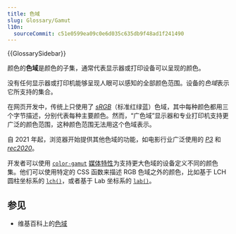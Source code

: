 ```yaml
---
title: 色域
slug: Glossary/Gamut
l10n:
  sourceCommit: c51e0599ea09c0e6d035c635db9f48ad1f241490
---
```


{{GlossarySidebar}}

颜色的**色域**是颜色的子集，通常代表显示器或打印设备可以呈现的颜色。

没有任何显示器或打印机能够呈现人眼可以感知的全部颜色范围。设备的*色域*表示它所支持的集合。

在网页开发中，传统上只使用了 [_sRGB_](https://en.wikipedia.org/wiki/SRGB)（标准红绿蓝）色域，其中每种颜色都用三个字节描述，分别代表每种主要颜色。然而，“广色域”显示器和专业打印机支持更广泛的颜色范围，这种颜色范围无法用这个色域表示。

自 2021 年起，浏览器开始提供其他色域的功能，如电影行业广泛使用的 [_P3_](https://en.wikipedia.org/wiki/DCI-P3) 和 [_rec2020_](https://en.wikipedia.org/wiki/Rec._2020)。

开发者可以使用 [`color-gamut`](/zh-CN/docs/Web/CSS/@media/color-gamut) [媒体特性](/zh-CN/docs/Web/CSS/CSS_media_queries/Using_media_queries)为支持更大色域的设备定义不同的颜色集。他们可以使用特定的 CSS 函数来描述 RGB 色域之外的颜色，比如基于 LCH 圆柱坐标系的 [`lch()`](/zh-CN/docs/Web/CSS/color_value/lch)，或者基于 Lab 坐标系的 [`lab()`](/zh-CN/docs/Web/CSS/color_value/lab)。

## 参见

- 维基百科上的[色域](https://en.wikipedia.org/wiki/Gamut)
